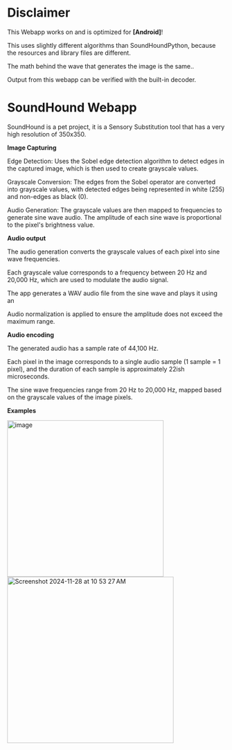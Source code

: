 # Disclaimer
This Webapp works on and is optimized for **[Android]**!

This uses slightly different algorithms than SoundHoundPython, because the resources and library files are different.

The math behind the wave that generates the image is the same..

Output from this webapp can be verified with the built-in decoder.

# SoundHound Webapp
SoundHound is a pet project, it is a Sensory Substitution tool that has a very high resolution of 350x350.

**Image Capturing**

Edge Detection: Uses the Sobel edge detection algorithm to detect edges in the captured image, which is then used to create grayscale values.

Grayscale Conversion: The edges from the Sobel operator are converted into grayscale values, with detected edges being represented in white (255) and non-edges as black (0).

Audio Generation: The grayscale values are then mapped to frequencies to generate sine wave audio. The amplitude of each sine wave is proportional to the pixel's brightness value.

**Audio output**

The audio generation converts the grayscale values of each pixel into sine wave frequencies.

Each grayscale value corresponds to a frequency between 20 Hz and 20,000 Hz, which are used to modulate the audio signal.

The app generates a WAV audio file from the sine wave and plays it using an <audio> element.

Audio normalization is applied to ensure the amplitude does not exceed the maximum range.

**Audio encoding**

The generated audio has a sample rate of 44,100 Hz.

Each pixel in the image corresponds to a single audio sample (1 sample = 1 pixel), and the duration of each sample is approximately 22ish microseconds.

The sine wave frequencies range from 20 Hz to 20,000 Hz, mapped based on the grayscale values of the image pixels.

**Examples**

<img width="361" alt="image" src="https://github.com/user-attachments/assets/42c7991b-88c3-4063-bb3e-228f109336fa">

<img width="384" alt="Screenshot 2024-11-28 at 10 53 27 AM" src="https://github.com/user-attachments/assets/7ecf62e4-0f40-4455-a911-554c4db68f3a">
